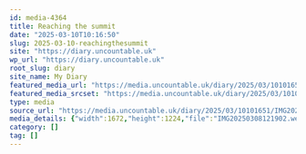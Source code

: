 ```yaml
---
id: media-4364
title: Reaching the summit
date: "2025-03-10T10:16:50"
slug: 2025-03-10-reachingthesummit
site: "https://diary.uncountable.uk"
wp_url: "https://diary.uncountable.uk"
root_slug: diary
site_name: My Diary
featured_media_url: "https://media.uncountable.uk/diary/2025/03/10101651/IMG20250308121902.webp"
featured_media_srcset: "https://media.uncountable.uk/diary/2025/03/10101651/IMG20250308121902-300x220.webp 300w, https://media.uncountable.uk/diary/2025/03/10101651/IMG20250308121902-1024x750.webp 1024w, https://media.uncountable.uk/diary/2025/03/10101651/IMG20250308121902-150x150.webp 150w, https://media.uncountable.uk/diary/2025/03/10101651/IMG20250308121902-640x469.webp 640w, https://media.uncountable.uk/diary/2025/03/10101651/IMG20250308121902.webp 1672w"
type: media
source_url: "https://media.uncountable.uk/diary/2025/03/10101651/IMG20250308121902.webp"
media_details: {"width":1672,"height":1224,"file":"IMG20250308121902.webp","filesize":164950,"sizes":{"medium":{"file":"IMG20250308121902-300x220.webp","width":300,"height":220,"filesize":32304,"mime_type":"image/webp","source_url":"https://media.uncountable.uk/diary/2025/03/10101651/IMG20250308121902-300x220.webp"},"large":{"file":"IMG20250308121902-1024x750.webp","width":1024,"height":750,"filesize":165614,"mime_type":"image/webp","source_url":"https://media.uncountable.uk/diary/2025/03/10101651/IMG20250308121902-1024x750.webp"},"thumbnail":{"file":"IMG20250308121902-150x150.webp","width":150,"height":150,"filesize":19844,"mime_type":"image/webp","source_url":"https://media.uncountable.uk/diary/2025/03/10101651/IMG20250308121902-150x150.webp"},"mobwidth":{"file":"IMG20250308121902-640x469.webp","width":640,"height":469,"filesize":86090,"mime_type":"image/webp","source_url":"https://media.uncountable.uk/diary/2025/03/10101651/IMG20250308121902-640x469.webp"},"full":{"file":"IMG20250308121902.webp","width":1672,"height":1224,"mime_type":"image/webp","source_url":"https://media.uncountable.uk/diary/2025/03/10101651/IMG20250308121902.webp"}},"image_meta":{"aperture":"0","credit":"","camera":"","caption":"","created_timestamp":"0","copyright":"","focal_length":"0","iso":"0","shutter_speed":"0","title":"","orientation":"0","keywords":[]}}
category: []
tag: []
---
```


